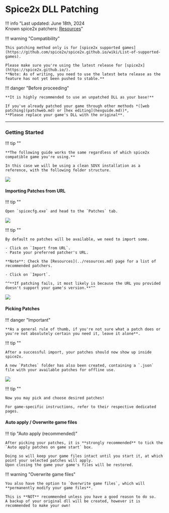 # Spice2x DLL Patching

!!! info "Last updated: June 18th, 2024<br>Known spice2x patchers: [Resources](../resources.md#spice2x-patchers)"

!!! warning "Compatibility"

	This patching method only is for [spice2x supported games](https://github.com/spice2x/spice2x.github.io/wiki/List-of-supported-games).

	Please make sure you're using the latest release for [spice2x](https://spice2x.github.io/).  
	**Note: As of writing, you need to use the latest beta release as the feature has not yet been pushed to stable.**

!!! danger "Before proceeding"

	**It is highly recommended to use an unpatched DLL as your base!**
	
	If you've already patched your game through other methods *([web patching](patchweb.md) or [hex editing](hexguide.md))*,  
	**Please replace your game's DLL with the original**.

---
### Getting Started

!!! tip ""

	**The following guide works the same regardless of which spice2x compatible game you're using.**

	In this case we will be using a clean SDVX installation as a reference, with the following folder structure.

<img src="/img/patchsp2x/1.png">

#### Importing Patches from URL

!!! tip ""

	Open `spicecfg.exe` and head to the `Patches` tab.

<img src="/img/patchsp2x/2.png">

!!! tip ""

	By default no patches will be available, we need to import some. 

	- Click on `Import from URL`.	
	- Paste your preferred patcher's URL.  

	**Note**: Check the [Resources](../resources.md) page for a list of recommended patchers.

	- Click on `Import`.  
	
	^^**If patching fails, it most likely is because the URL you provided doesn't support your game's version.**^^

<img src="/img/patchsp2x/3.png">

#### Picking Patches

!!! danger "Important"

	**As a general rule of thumb, if you're not sure what a patch does or you're not absolutely certain you need it, leave it alone**.

!!! tip ""

	After a successful import, your patches should now show up inside spice2x.
	
	A new `Patches` folder has also been created, containing a `.json` file with your available patches for offline use.

<img src="/img/patchsp2x/4.png">

!!! tip ""

	Now you may pick and choose desired patches!

	For game-specific instructions, refer to their respective dedicated pages.

#### Auto apply / Overwrite game files

!!! tip "Auto apply (recommended)"

	After picking your patches, it is **strongly recommended** to tick the `Auto apply patches on game start` box.

	Doing so will keep your game files intact until you start it, at which point your selected patches will apply.  
	Upon closing the game your game's files will be restored.

!!! warning "Overwrite game files"

	You also have the option to `Overwrite game files`, which will **permanently modify your game files**.

	This is **NOT** recommended unless you have a good reason to do so.  
	A backup of your original dll will be created, however it is recommended to make your own!